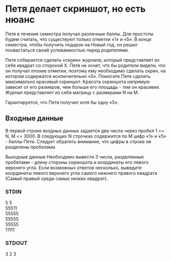 # Петя делает скриншот, но есть нюанс
Петя в течение семестра получал различные баллы. Для простоты будем считать, что существуют только отметки «1» и «5».
В конце семестра, чтобы получить подарок на Новый год, он решил похвастаться своей успеваемостью перед родителями.  
  
Петя собирается сделать «скрин» журнала, который представляет из себя квадрат со стороной X. Петя не хочет, что бы родители видели,
что он получал плохие отметки, поэтому ему необходимо сделать скрин, на котором содержатся исключительно «5». Помогите Пете сделать максимально красивый скриншот.
Красота скриншота напрямую зависит от его размеров, чем больше его площадь - тем он красивее. Журнал представляет из себя матрицу с размерами N на M.  
    
Гарантируется, что Петя получил хотя бы одну «5».

## Входные данные
В первой строке входных данных задается два числа через пробел 1 <= N, M <= 3000. В следующих N строчках содержится по M цифр
«1» и «5» - баллы Пети. Следует обратить внимание, что цифры в строке не разделены пробелами.  
  
Выходные данные
Необходимо вывести 3 числа, разделенные пробелами - длину стороны скриншота и координаты его левого верхнего угла.
Если возможных ответов несколько, выведите координаты левого верхнего угла самого нижнего правого квадрата (Самый правый среди самых низких квадрат).

### STDIN
5 5  
55511  
55555  
55555  
55555  
11111  

### STDOUT
3 2 3
